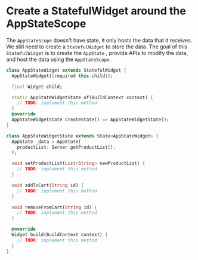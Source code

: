 # Create a StatefulWidget around the AppStateScope

The `AppStateScope` doesn't have state, it only hosts the data
that it receives. We still need to create a `StatefulWidget` to store
the data. The goal of this `StatefulWidget` is to create the `AppState`
, provide APIs to modify the data, and host the data using the
`AppStateScope`.

```dart
class AppStateWidget extends StatefulWidget {
  AppStateWidget({required this.child});

  final Widget child;

  static AppStateWidgetState of(BuildContext context) {
    // TODO: implement this method
  }
  @override
  AppStateWidgetState createState() => AppStateWidgetState();
}

class AppStateWidgetState extends State<AppStateWidget> {
  AppState _data = AppState(
    productList: Server.getProductList(),
  );

  void setProductList(List<String> newProductList) {
    // TODO: implement this method
  }

  void addToCart(String id) {
    // TODO: implement this method
  }

  void removeFromCart(String id) {
    // TODO: implement this method
  }

  @override
  Widget build(BuildContext context) {
    // TODO: implement this method
  }
}
```